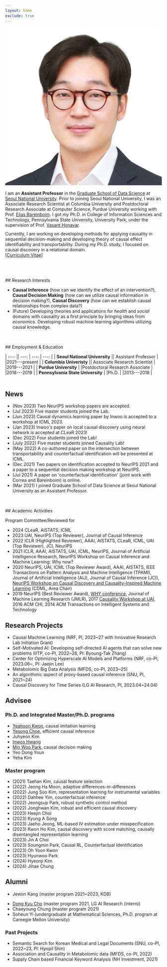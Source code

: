 ```yaml
---
layout: home
exclude: true
---
```



<div id="container">
  <img src="assets/sanghack2023-face.png" class="profile-pic"/>
  <div id="aboutme" float="right">
<p style="margin-bottom:3mm;">
	I am an <b>Assistant Professor</b> in the <a href="https://gsds.snu.ac.kr">Graduate School of Data Science</a> at <a href="https://www.snu.ac.kr">Seoul National University</a>. Prior to joining Seoul National University, 
	I was an 
	Associate Research Scientist at Columbia University and Postdoctoral Research Associate at Computer Science, Purdue University
	working with Prof. <a href="http://causalai.net">Elias Bareinboim</a>.
	I got my Ph.D. in College of Information Sciences and Technology, Pennsylvania State University, University Park, under the supervision of Prof. <a href="https://faculty.ist.psu.edu/vhonavar/index.htm">Vasant Honavar</a>.
</p>
Currently, I am working on developing methods for applying causality in sequential decision-making
and developing theory of causal effect identifiability and transportability.
During my Ph.D. study, I focused on causal discovery in a relational domain.<br>
[<a href="/assets/cv.pdf">Curriculum Vitae</a>]
  </div>
  
</div>

<br>


<p style="margin-bottom:1.25cm;"></p>
## Research Interests

- **Causal Inference** (how can we identify the effect of an intervention?),  **Causal Decision Making** (how can we utilize causal information in decision making?),  **Causal Discovery** (how can we establish causal relationships from complex data?) 
- (Future) Developing theories and applications for *health* and *social* domains with causality as a first principle by bringing ideas from *economics*. Developing robust machine learning algorithms utilizing causal knowledge.


<p style="margin-bottom:1.25cm;"></p>
## Employment & Education

| :--- || ---: | ---: | ---: |
| **Seoul National University**  || Assistant Professor | |2021---present |
| **Columbia Univeristy**  || Associate Research Scientist | |2019---2021 |
| **Purdue University**  | |Postdoctoral Research Associate | |2018---2019 |
| **Pennsylvania State University** | |Ph.D. | |2013---2018 |


<p style="margin-bottom:1.25cm;"></p>



## News
- (Nov 2023) Two NeurIPS workshop papers are accepted.
- (Jul 2023) Five master students joined the Lab.
- (Jun 2023) Causal dynamics learning paper by Inwoo is accepted to a workshop at ICML 2023.
- (Jan 2023) Inwoo's paper on local causal discovery using neural network is accepted at CLeaR 2023!
- (Dec 2022) Four students joined the Lab!
- (July 2022) Five master students joined Causality Lab!
- (May 2022) A co-authored paper on the intersection between transportability and counterfactual identification will be presented at ICML.
- (Dec 2021) Two papers on identification accepted to NeurIPS 2021 and a paper to a sequential decision making workshop at NeurIPS.
- (Jul 2021) A paper on 'counterfactual identification' (joint work with Correa and Bareinboim) is online.
- (Mar 2021) I joined Graduate School of Data Science at Seoul National University as an Assistant Professor.


<p style="margin-bottom:1.25cm;"></p>
## Academic Activities

Program Committee/Reviewed for 

- 2024 CLeaR, AISTATS, ICML
- 2023 UAI, NeurIPS (Top Reviewer), Journal of Causal Inference
- 2022 ICLR  (Highlighted Reviewer), AAAI, AISTATS, CLeaR, ICML, UAI (Top Reviewer), JCI, NeurIPS
- 2021 ICLR, AAAI, AISTATS, UAI, ICML, NeurIPS, Journal of Artificial Intelligence Research, NeurIPS Workshop on Causal Inference and Machine Learning: Why now?
- 2020 NeurIPS, UAI, ICML (Top Reviewer Award), AAAI, AISTATS, IEEE Transactions on Pattern Analysis and Machine Intelligence (TPAMI), Journal of Artificial Intelligence (AIJ), Journal of Causal Inference (JCI), [NeurIPS Workshop on Causal Discovery and Causality-Inspired Machine Learning](https://www.cmu.edu/dietrich/causality/neurips20ws/) (CDML, Area Chair)
- 2019 NeurIPS (Best Reviewer Award), [WHY conference](https://why19.causalai.net),
 Journal of Machine Learning Research (JMLR), 2017 [Causality Workshop at UAI](https://causalai.net/causal-uai17/), 2016 ACM CHI, 2014 ACM Transactions on Intelligent Systems and Technology

## Research Projects

- Causal Machine Learning (NRF, PI, 2023~27 with Innovative Research Lab Initiation Grant)
- Self-Motivated AI: Developing self-directed AI agents that can solve new problems (IITP, co-PI, 2022~26, PI: Byoung-Tak Zhang)
- Center for Optimizing Hyperscale AI Models and Platforms (NRF, co-PI, 2023.06~, PI: Jaejin Lee)
- Metabolomic Big Data Analysis (MFDS, co-PI, 2023~25)
- An algorithmic aspect of proxy-based causal inference (SNU, PI, 2021~24)
- Causal Discovery for Time Series (LG AI Research, PI, 2023.04~24.04)

## Advisee

### Ph.D. and Integrated Master/Ph.D. programs
- [Yeahoon Kwon](https://deepstroy.github.io), causal imitation learning
- [Yesong Choe](https://lovelyesong.github.io), efficient causal inference
- Juhyeon Kim 
- [Inwoo Hwang](https://bluemoon010.github.io)
- [Min Woo Park](https://minwoopark96.github.io), causal decision making
- Yeo Dong Youn
- Yeha Kim


### Master program 
- (2021) Taehan Kim, causal feature selection
- (2022) Jeong Ha Moon, adaptive differences-in-differences
- (2022) Jung Soo Kim, representation learning for instrumental variables
- (2022) Dahhee Yim, counterfactual inference
- (2022) Jeongsup Park, robust synthetic control method
- (2022) Jonghwan Kim, robust and efficient causal discovery
- (2023) Heejin Choi
- (2023) Kyung A Song
- (2023) Jaeho Jeong, ML-based IV estimation under misspecification
- (2023) Kwon Ho Kim, causal discovery with score matching, causally disentangled representation learning
- (2023) Jin A Choi
- (2023) Soungmin Park, Causal RL, Counterfactual Identification
- (2023) Oh Yoon Kwon
- (2023) Hyunwoo Park
- (2024) Hyeonji Kim
- (2024) Jihae Chung





## Alumni 
- Jewon Kang (master program 2021~2023, KDB)
<!-- - Juhyeon Kim (master program 2021~2023, Ph.D. program)-->
- [Dong Kyu Cho](https://umamicode.github.io/aboutme/) (master program 2021, LG AI Research (intern))
- Chaeyoung Chung (master program 2021)
- Soheun Yi (undergraduate at Mathematical Sciences, Ph.D. program at Carnegie Mellon University)



### Past Projects

- Semantic Search for Korean Medical and Legal Documents (SNU, co-PI, 2022~23, PI: Hyopil Shin)
- Association and Causality in Metabolomic data (MFDS, co-PI, 2022)
- Supply Chain based Financial Keyword Analysis (NH Investment, 2021)
